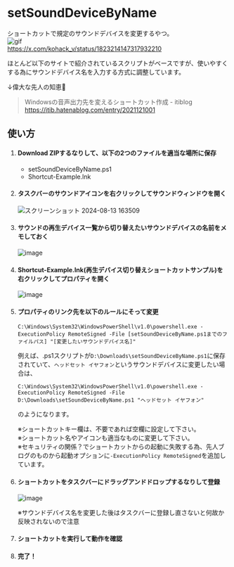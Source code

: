 # setSoundDeviceByName
ショートカットで規定のサウンドデバイスを変更するやつ。  
![gif](https://github.com/user-attachments/assets/aad8dbee-c92e-4096-a2be-4d740ba362bb)  
https://x.com/kohack_v/status/1823214147317932210  

ほとんど以下のサイトで紹介されているスクリプトがベースですが、使いやすくする為にサウンドデバイス名を入力する方式に調整しています。

↓偉大な先人の知恵🙏

> Windowsの音声出力先を変えるショートカット作成 - itiblog  
> https://itib.hatenablog.com/entry/2021121001



## 使い方

1. #### Download ZIPするなりして、以下の2つのファイルを適当な場所に保存

   * setSoundDeviceByName.ps1
   * Shortcut-Example.lnk


2. #### タスクバーのサウンドアイコンを右クリックしてサウンドウィンドウを開く  
   ![スクリーンショット 2024-08-13 163509](https://github.com/user-attachments/assets/a0d7b0c6-6404-48b4-a239-1861c6c89e84)

3. #### サウンドの再生デバイス一覧から切り替えたいサウンドデバイスの名前をメモしておく  
   ![image](https://github.com/user-attachments/assets/7645c040-65fc-4dc6-89de-2781a07ed709)

4. #### Shortcut-Example.lnk(再生デバイス切り替えショートカットサンプル)を右クリックしてプロパティを開く  
   ![image](https://github.com/user-attachments/assets/c1e8b07a-ba36-487e-9506-bf2a41e875f6)

5. #### プロパティのリンク先を以下のルールにそって変更

   ```
   C:\Windows\System32\WindowsPowerShell\v1.0\powershell.exe -ExecutionPolicy RemoteSigned -File [setSoundDeviceByName.ps1までのファイルパス] "[変更したいサウンドデバイス名]"
   ```

   例えば、.ps1スクリプトが`D:\Downloads\setSoundDeviceByName.ps1`に保存されていて、`ヘッドセット イヤフォン`というサウンドデバイスに変更したい場合は、

   ```
   C:\Windows\System32\WindowsPowerShell\v1.0\powershell.exe -ExecutionPolicy RemoteSigned -File D:\Downloads\setSoundDeviceByName.ps1 "ヘッドセット イヤフォン"
   ```

   のようになります。

   ※ショートカットキー欄は、不要であれば空欄に設定して下さい。  
   ※ショートカット名やアイコンも適当なものに変更して下さい。  
   ※セキュリティの関係？でショートカットからの起動に失敗する為、先人ブログのものから起動オプションに`-ExecutionPolicy RemoteSigned`を追加しています。  

6. #### ショートカットをタスクバーにドラッグアンドドロップするなりして登録  
   ![image](https://github.com/user-attachments/assets/78bc5e62-d2c3-4f3b-a905-f31fe17d4e38) 
   
   ※サウンドデバイス名を変更した後はタスクバーに登録し直さないと何故か反映されないので注意  
   
7. #### ショートカットを実行して動作を確認

8. #### 完了！
